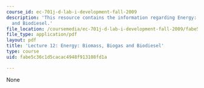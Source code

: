 ```yaml
---
course_id: ec-701j-d-lab-i-development-fall-2009
description: 'This resource contains the information regarding Energy: Biomass, Biogas
  and Biodiesel.'
file_location: /coursemedia/ec-701j-d-lab-i-development-fall-2009/fabe5c36c1d5cacac4948f913108fd1a_MITEC_701JF09_lec12_nb.pdf
file_type: application/pdf
layout: pdf
title: 'Lecture 12: Energy: Biomass, Biogas and Biodiesel'
type: course
uid: fabe5c36c1d5cacac4948f913108fd1a

---
```

None
